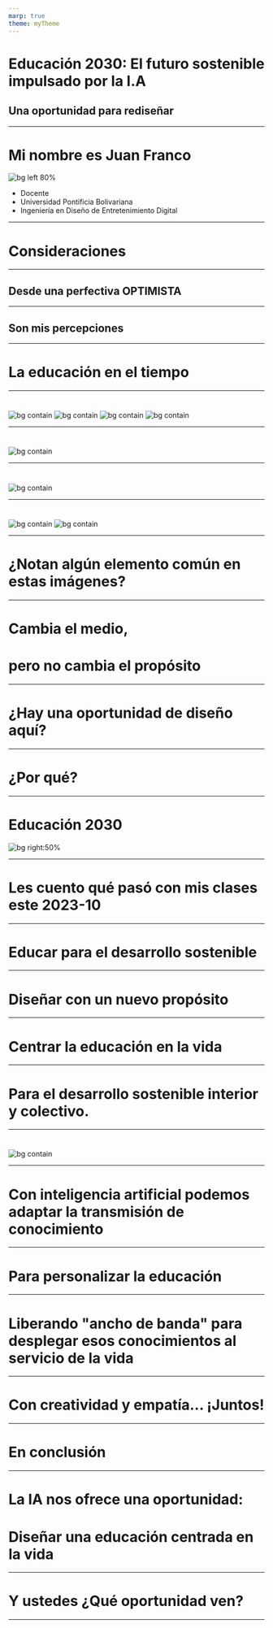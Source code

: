 ```yaml
---
marp: true
theme: myTheme
---
```


# Educación 2030: El futuro sostenible impulsado por la I.A
## Una oportunidad para rediseñar  

---


# Mi nombre es Juan Franco

![bg left 80%](assets/fotoJuan.jpg)
 
- Docente
- Universidad Pontificia Bolivariana
- Ingeniería en Diseño de Entretenimiento Digital

---

# Consideraciones

---

## Desde una perfectiva  OPTIMISTA

---

## Son mis percepciones

---

# La educación en el tiempo

---

# 
![bg contain](assets/lecturingCirca.jpg)
![bg contain](assets/lecture1736.jpg)
![bg contain](assets/lecture1870.jpg)
![bg contain](assets/lecture2010.jpg)

---

# 
![bg contain](assets/lecture2021.png)

---

#
![bg contain](assets/AITutor.png)

---

#
![bg contain](assets/neoLearning.jpg)
![bg contain](assets/neo.gif)

---


# ¿Notan algún elemento común en estas imágenes?

---

# Cambia el medio, 
# pero no cambia el propósito

---

# ¿Hay una oportunidad de diseño aquí?

---

# ¿Por qué?

---

# Educación 2030

![bg right:50%](assets/sdgs.png)

---

# Les cuento qué pasó con mis clases este 2023-10

---

# Educar para el desarrollo sostenible

---

# Diseñar con un nuevo propósito

---

# Centrar la educación en la vida

---

# Para el desarrollo sostenible interior y colectivo.

---

#
![bg contain](assets/wholeEdu.png)

---

# Con inteligencia artificial podemos adaptar la transmisión de conocimiento

---

# Para personalizar la educación

---

# Liberando "ancho de banda" para desplegar esos conocimientos al servicio de la vida

---

# Con creatividad y empatía... ¡Juntos!

---

# En conclusión

---

# La IA nos ofrece una oportunidad:
# Diseñar una educación centrada en la vida

---

# Y ustedes ¿Qué oportunidad ven?

---